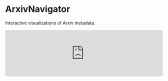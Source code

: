 # ArxivNavigator

Interactive visualizations of Arxiv metadata. 

<script language="JavaScript">
    function resizeIframe(data) {
        console.log(data);
        document.getElementById('topicsFrame').style.height = data + 'px';
    };

    function sendLocation(){
        //  Notifies child window about parent name.
        var win = window.frames.topicsFrame;
        win.postMessage(window.location.origin, 'https://dvmorozov.github.io/arxiv/ArxivNavigator/topics.html');
    };

    var messageEventHandler = function(event){
        //  Updates frame size according to child window size.
        if(event.origin === 'https://dvmorozov.github.io/arxiv/ArxivNavigator/topics.html'){
            resizeIframe(event.data);
        }
    };

    window.addEventListener('message', messageEventHandler, false);
</script>

<div>
    <iframe src="https://dvmorozov.github.io/arxiv/ArxivNavigator/topics.html"
         title="Arxiv topics by the number of written articles."
         id="topicsFrame" scrolling="no" style="width:100%; border:none;"
         name="topicsFrame" onload="sendLocation();">
    </iframe>
</div>
 